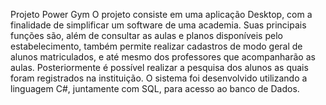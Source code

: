 Projeto Power Gym
O projeto consiste em uma aplicação Desktop, com a finalidade de simplificar um software de uma academia. Suas principais funções são, além de consultar as aulas e planos disponíveis pelo estabelecimento, também permite realizar cadastros de modo geral de alunos matriculados, e até mesmo dos professores que acompanharão as aulas. Posteriormente é possível realizar a pesquisa dos alunos as quais foram registrados na instituição. O  sistema foi desenvolvido utilizando a linguagem C#, juntamente com SQL, para acesso ao banco de Dados.
